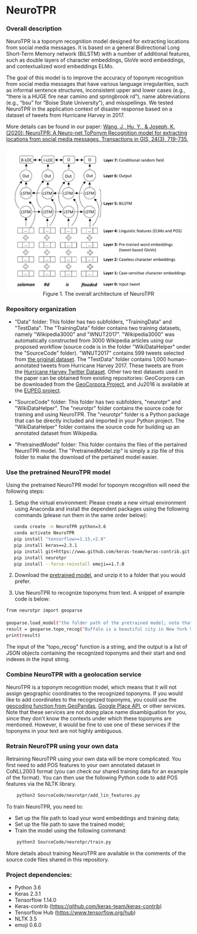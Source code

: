 # NeuroTPR


### Overall description

NeuroTPR is a toponym recognition model designed for extracting locations from social media messages. It is based on a general Bidirectional Long Short-Term Memory network (BiLSTM) with a number of additional features, such as double layers of character embeddings, GloVe word embeddings, and contextualized word embeddings ELMo.

The goal of this model is to improve the accuracy of toponym recognition from social media messages that have various language irregularities, such as informal sentence structures, inconsistent upper and lower cases (e.g., “there is a HUGE fire near camino and springbrook rd”), name abbreviations (e.g., “bsu” for “Boise State University”), and misspellings. We tested NeuroTPR in the application context of disaster response based on a dataset of tweets from Hurricane Harvey in 2017.

More details can be found in our paper: [Wang, J., Hu, Y., & Joseph, K. (2020): NeuroTPR: A Neuro-net ToPonym Recognition model for extracting locations from social media messages. Transactions in GIS, 24(3), 719-735.](http://www.acsu.buffalo.edu/~yhu42/papers/2020_TGIS_NeuroTPR.pdf)

<p align="center">
<img align="center" src="Fig/model_structure.png" width="600" />
<br />
Figure 1. The overall architecture of NeuroTPR
</p>


### Repository organization

* "Data" folder: This folder has two subfolders, "TrainingData" and "TestData". The "TrainingData" folder contains two training datasets, namely "Wikipedia3000" and "WNUT2017". "Wikipedia3000" was automatically constructed from 3000 Wikipedia articles using our proposed workflow (source code is in the folder "WikiDataHelper" under the "SourceCode" folder). "WNUT2017" contains 599 tweets selected from [the original dataset](https://github.com/leondz/emerging_entities_17). The "TestData" folder contains 1,000 human-annotated tweets from Hurricane Harvey 2017. These tweets are from the [Hurricane Harvey Twitter Dataset](https://digital.library.unt.edu/ark:/67531/metadc993940/). Other two test datasets used in the paper can be obtained from existing repositories: GeoCorpora can be downloaded from the [GeoCorpora Project](https://github.com/geovista/GeoCorpora), and Ju2016 is available at the [EUPEG project](https://github.com/geoai-lab/EUPEG/tree/master/corpora/Ju2016).

* "SourceCode" folder: This folder has two subfolders, "neurotpr" and "WikiDataHelper". The "neurotpr" folder contains the source code for training and using NeuroTPR. The "neurotpr" folder is a Python package that can be directly included and imported in your Python project. The "WikiDataHelper" folder contains the source code for building up an annotated dataset from Wikipedia.

* "PretrainedModel" folder: This folder contains the files of the pertained NeuroTPR model. The "PretrainedModel.zip" is simply a zip file of this folder to make the download of the pertained model easier.



### Use the pretrained NeuroTPR model 

Using the pretrained NeuroTPR model for toponym recognition will need the following steps:

1. Setup the virtual environment: Please create a new virtual environment using Anaconda and install the dependent packages using the following commands (please run them in the same order below):
 ```bash
	conda create -n NeuroTPR python=3.6
	conda activate NeuroTPR
	pip install "tensorflow>=1.15,<2.0"
	pip install keras==2.3.1
	pip install git+https://www.github.com/keras-team/keras-contrib.git
	pip install neurotpr
	pip install --force-reinstall emoji==1.7.0
 ```

2. Download the [pretrained model](PretrainedModel.zip), and unzip it to a folder that you would prefer.

3. Use NeuroTPR to recognize toponyms from text. A snippet of example code is below:
 ```bash
from neurotpr import geoparse
    
geoparse.load_model("the folder path of the pretrained model; note that the path should end with /")
result = geoparse.topo_recog("Buffalo is a beautiful city in New York State.")
print(result)
 ```
The input of the "topo_recog" function is a string, and the output is a list of JSON objects containing the recognized toponyms and their start and end indexes in the input string.


### Combine NeuroTPR with a geolocation service
NeuroTPR is a toponym recognition model, which means that it will not assign geographic coordinates to the recognized toponyms. If you would like to add coordinates to the recognized toponyms, you could use the [geocoding function from GeoPandas](https://geopandas.org/geocoding.html), [Google Place API](https://developers.google.com/maps/documentation/javascript/places), or other services. Note that these services are not doing place name disambiguation for you, since they don't know the contexts under which these toponyms are mentioned. However, it would be fine to use one of these services if the toponyms in your text are not highly ambiguous.



### Retrain NeuroTPR using your own data

Retraining NeuroTPR using your own data will be more complicated. You first need to add POS features to your own annotated dataset in CoNLL2003 format (you can check our shared training data for an example of the format). You can then use the following Python code to add POS features via the NLTK library.

```bash
    python3 SourceCode/neurotpr/add_lin_features.py
```

To train NeuroTPR, you need to:
* Set up the file path to load your word embeddings and training data;
* Set up the file path to save the trained model;
* Train the model using the following command:
```bash
    python3 SourceCode/neurotpr/train.py
 ```
More details about training NeuroTPR are available in the comments of the source code files shared in this repository. 


### Project dependencies:
* Python 3.6
* Keras 2.3.1
* Tensorflow 1.14.0
* Keras-contrib (https://github.com/keras-team/keras-contrib)
* Tensorflow Hub (https://www.tensorflow.org/hub)
* NLTK 3.5
* emoji 0.6.0
